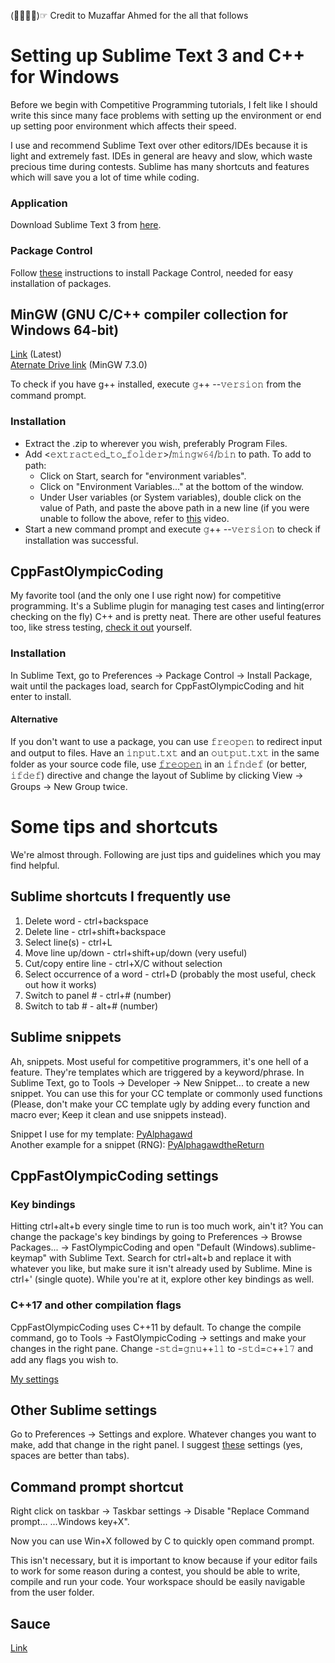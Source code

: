 (☞ﾟ∀ﾟ)☞ Credit to Muzaffar Ahmed for the all that follows

# Setting up Sublime Text 3 and C++ for Windows
Before we begin with Competitive Programming tutorials, I felt like I should write this since many face problems with setting up the environment or end up setting poor environment which affects their speed.

I use and recommend Sublime Text over other editors/IDEs because it is light and extremely fast. IDEs in general are heavy and slow, which waste precious time during contests. Sublime has many shortcuts and features which will save you a lot of time while coding.

### Application
Download Sublime Text 3 from [here](https://www.sublimetext.com/3).

### Package Control
Follow [these](https://packagecontrol.io/installation) instructions to install Package Control, needed for easy installation of packages.

## MinGW (GNU C/C++ compiler collection for Windows 64-bit)
[Link](https://sourceforge.net/projects/mingw-w64/files/latest/download) (Latest)\
[Aternate Drive link](https://drive.google.com/file/d/1NISQqx2x0Ss5AveZy3AV4V41zL7HdIOo/) (MinGW 7.3.0)

To check if you have g++ installed, execute 𝚐++ --𝚟𝚎𝚛𝚜𝚒𝚘𝚗 from the command prompt.

### Installation
* Extract the .zip to wherever you wish, preferably Program Files.
* Add <𝚎𝚡𝚝𝚛𝚊𝚌𝚝𝚎𝚍_𝚝𝚘_𝚏𝚘𝚕𝚍𝚎𝚛>/𝚖𝚒𝚗𝚐𝚠𝟼𝟺/𝚋𝚒𝚗 to path. To add to path:
  * Click on Start, search for "environment variables".
  * Click on "Environment Variables..." at the bottom of the window.
  * Under User variables (or System variables), double click on the value of Path, and paste the above path in a new line (if you were unable to follow the above, refer to [this](https://www.youtube.com/watch?v=ozoO0e7hg48) video.
* Start a new command prompt and execute 𝚐++ --𝚟𝚎𝚛𝚜𝚒𝚘𝚗 to check if installation was successful.

## CppFastOlympicCoding
My favorite tool (and the only one I use right now) for competitive programming. It's a Sublime plugin for managing test cases and linting(error checking on the fly) C++ and is pretty neat. There are other useful features too, like stress testing, [check it out](https://packagecontrol.io/packages/CppFastOlympicCoding) yourself.

### Installation
In Sublime Text, go to Preferences → Package Control → Install Package, wait until the packages load, search for CppFastOlympicCoding and hit enter to install.

#### Alternative
If you don't want to use a package, you can use 𝚏𝚛𝚎𝚘𝚙𝚎𝚗 to redirect input and output to files. Have an 𝚒𝚗𝚙𝚞𝚝.𝚝𝚡𝚝 and an 𝚘𝚞𝚝𝚙𝚞𝚝.𝚝𝚡𝚝 in the same folder as your source code file, use [𝚏𝚛𝚎𝚘𝚙𝚎𝚗](http://p.ip.fi/psMk) in an 𝚒𝚏𝚗𝚍𝚎𝚏 (or better, 𝚒𝚏𝚍𝚎𝚏) directive and change the layout of Sublime by clicking View → Groups → New Group twice.

# Some tips and shortcuts
We're almost through. Following are just tips and guidelines which you may find helpful.

## Sublime shortcuts I frequently use
1. Delete word - ctrl+backspace
2. Delete line - ctrl+shift+backspace
3. Select line(s) - ctrl+L
4. Move line up/down - ctrl+shift+up/down (very useful)
5. Cut/copy entire line - ctrl+X/C without selection
6. Select occurrence of a word - ctrl+D (probably the most useful, check out how it works)
7. Switch to panel # - ctrl+# (number)
8. Switch to tab # - alt+# (number)

## Sublime snippets 
Ah, snippets. Most useful for competitive programmers, it's one hell of a feature. They're templates which are triggered by a keyword/phrase. In Sublime Text, go to Tools → Developer → New Snippet... to create a new snippet. You can use this for your CC template or commonly used functions (Please, don't make your CC template ugly by adding every function and macro ever; Keep it clean and use snippets instead).

Snippet I use for my template: [PyAlphagawd](http://pastebin.com/jp79zQM1)\
Another example for a snippet (RNG): [PyAlphagawdtheReturn](http://pastebin.com/cwYhUvw1)

## CppFastOlympicCoding settings

### Key bindings
Hitting ctrl+alt+b every single time to run is too much work, ain't it? You can change the package's key bindings by going to Preferences → Browse Packages... → FastOlympicCoding and open "Default (Windows).sublime-keymap" with Sublime Text. Search for ctrl+alt+b and replace it with whatever you like, but make sure it isn't already used by Sublime. Mine is ctrl+' (single quote). While you're at it, explore other key bindings as well.

### C++17 and other compilation flags
CppFastOlympicCoding uses C++11 by default. To change the compile command, go to Tools → FastOlympicCoding → settings and make your changes in the right pane. Change -𝚜𝚝𝚍=𝚐𝚗𝚞++𝟷𝟷 to -𝚜𝚝𝚍=𝚌++𝟷𝟽 and add any flags you wish to. 

[My settings](http://pastebin.com/biNXA2Cg)

## Other Sublime settings
Go to Preferences → Settings and explore. Whatever changes you want to make, add that change in the right panel. I suggest [these](http://pastebin.com/peJ8tVyE) settings (yes, spaces are better than tabs).

## Command prompt shortcut
Right click on taskbar → Taskbar settings → Disable "Replace Command prompt... ...Windows key+X".

Now you can use Win+X followed by C to quickly open command prompt.

This isn't necessary, but it is important to know because if your editor fails to work for some reason during a contest, you should be able to write, compile and run your code. Your workspace should be easily navigable from the user folder.

## Sauce
[Link](https://facebook.com/groups/BPHCCompetitiveCoding/permalink/2365719330329693/)
